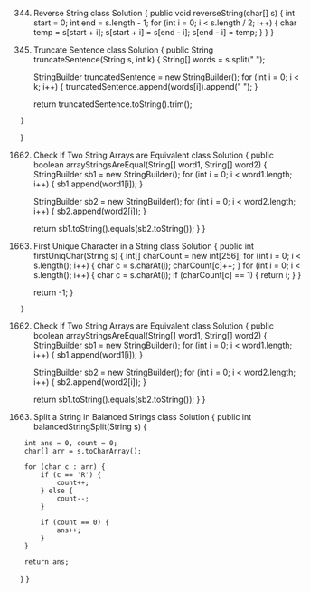 344. Reverse String
class Solution {
    public void reverseString(char[] s) {
        int start = 0;
        int end = s.length - 1;
        for (int i = 0; i < s.length / 2; i++) {
            char temp = s[start + i];
            s[start + i] = s[end - i];
            s[end - i] = temp;
        }
    }
}
1816. Truncate Sentence
class Solution {
    public String truncateSentence(String s, int k) {
          String[] words = s.split(" ");

        StringBuilder truncatedSentence = new StringBuilder();
        for (int i = 0; i < k; i++) {
            truncatedSentence.append(words[i]).append(" ");
        }

     
        return truncatedSentence.toString().trim();
        
    }
}

1662. Check If Two String Arrays are Equivalent
class Solution {
    public boolean arrayStringsAreEqual(String[] word1, String[] word2) {
         StringBuilder sb1 = new StringBuilder();
        for (int i = 0; i < word1.length; i++) {
            sb1.append(word1[i]);
        }

        StringBuilder sb2 = new StringBuilder();
        for (int i = 0; i < word2.length; i++) {
            sb2.append(word2[i]);
        }

        return sb1.toString().equals(sb2.toString());
    }
}
387. First Unique Character in a String
class Solution {
    public int firstUniqChar(String s) {
         int[] charCount = new int[256]; 
        for (int i = 0; i < s.length(); i++) {
            char c = s.charAt(i);
            charCount[c]++;
        }
        for (int i = 0; i < s.length(); i++) {
            char c = s.charAt(i);
            if (charCount[c] == 1) {
                return i;
            }
        }

        return -1; 
    }
        
    }

1662. Check If Two String Arrays are Equivalent
class Solution {
    public boolean arrayStringsAreEqual(String[] word1, String[] word2) {
         StringBuilder sb1 = new StringBuilder();
        for (int i = 0; i < word1.length; i++) {
            sb1.append(word1[i]);
        }

        StringBuilder sb2 = new StringBuilder();
        for (int i = 0; i < word2.length; i++) {
            sb2.append(word2[i]);
        }

        return sb1.toString().equals(sb2.toString());
    }
}
1221. Split a String in Balanced Strings
class Solution {
    public int balancedStringSplit(String s) {
  
     int ans = 0, count = 0;
     char[] arr = s.toCharArray();

     for (char c : arr) {
         if (c == 'R') {
             count++;
         } else {
             count--;
         }

         if (count == 0) {
             ans++;
         }
     }

     return ans;
 }
    }
